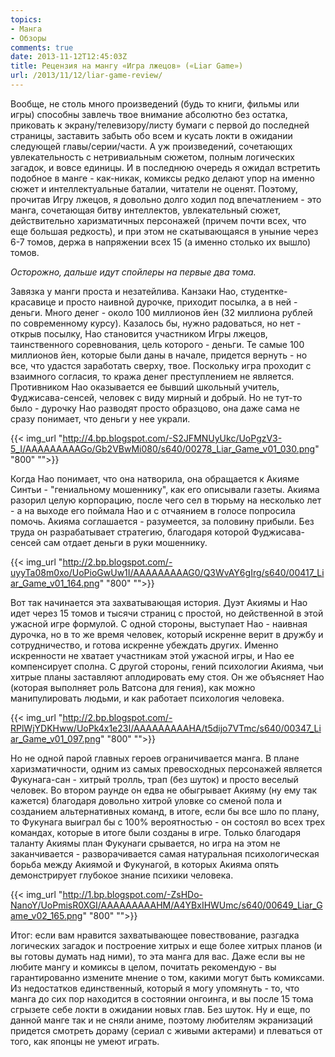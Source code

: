 ```yaml
---
topics:
- Манга
- Обзоры
comments: true
date: 2013-11-12T12:45:03Z
title: Рецензия на мангу «Игра лжецов» («Liar Game»)
url: /2013/11/12/liar-game-review/
---
```


Вообще, не столь много произведений (будь то книги, фильмы или игры) способны завлечь твое внимание абсолютно без остатка, приковать к экрану/телевизору/листу бумаги с первой до последней страницы, заставить забыть обо всем и кусать локти в ожидании следующей главы/серии/части. А уж произведений, сочетающих увлекательность с нетривиальным сюжетом, полным логических загадок, и вовсе единицы. И в последнюю очередь я ожидал встретить подобное в манге - как-никак, комиксы редко делают упор на именно сюжет и интеллектуальные баталии, читатели не оценят. Поэтому, прочитав Игру лжецов, я довольно долго ходил под впечатлением - это манга, сочетающая битву интеллектов, увлекательный сюжет, действительно харизматичных персонажей (причем почти всех, что еще большая редкость), и при этом не скатывающаяся в уныние через 6-7 томов, держа в напряжении всех 15 (а именно столько их вышло) томов.

*Осторожно, дальше идут спойлеры на первые два тома.*

<!--more-->

Завязка у манги проста и незатейлива. Канзаки Нао, студентке-красавице и просто наивной дурочке, приходит посылка, а в ней - деньги. Много денег - около 100 миллионов йен (32 миллиона рублей по современному курсу). Казалось бы, нужно радоваться, но нет - открыв посылку, Нао становится участником Игры лжецов, таинственного соревнования, цель которого - деньги. Те самые 100 миллионов йен, которые были даны в начале, придется вернуть - но все, что удастся заработать сверху, твое. Поскольку игра проходит с взаимного согласия, то кража денег преступлением не является. Противником Нао оказывается ее бывший школьный учитель, Фуджисава-сенсей, человек с виду мирный и добрый. Но не тут-то было - дурочку Нао разводят просто образцово, она даже сама не сразу понимает, что деньги у нее украли.

{{< img_url "http://4.bp.blogspot.com/-S2JFMNUyUkc/UoPgzV3-5_I/AAAAAAAAAGo/Gb2VBwMi080/s640/00278_Liar_Game_v01_030.png" "800" "">}}

Когда Нао понимает, что она натворила, она обращается к Акияме Синтьи - "гениальному мошеннику", как его описывали газеты. Акияма разорил целую корпорацию, после чего сел в тюрьму на несколько лет - а на выходе его поймала Нао и с отчаянием в голосе попросила помочь. Акияма соглашается - разумеется, за половину прибыли. Без труда он разрабатывает стратегию, благодаря которой Фуджисава-сенсей сам отдает деньги в руки мошеннику.

{{< img_url "http://2.bp.blogspot.com/-uyyTa08m0xo/UoPioGwUw1I/AAAAAAAAAG0/Q3WvAY6gIrg/s640/00417_Liar_Game_v01_164.png" "800" "">}}

Вот так начинается эта захватывающая история. Дуэт Акиямы и Нао идет через 15 томов и тысячи страниц с простой, но действенной в этой ужасной игре формулой. С одной стороны, выступает Нао - наивная дурочка, но в то же время человек, который искренне верит в дружбу и сотрудничество, и готова искренне убеждать других. Именно искренности не хватает участникам этой ужасной игры, и Нао ее компенсирует сполна. С другой стороны, гений психологии Акияма, чьи хитрые планы заставляют аплодировать ему стоя. Он же объясняет Нао (которая выполняет роль Ватсона для гения), как можно манипулировать людьми, и как работает психология человека.

{{< img_url "http://2.bp.blogspot.com/-RPlWjYDKHww/UoPk4x1e23I/AAAAAAAAAHA/t5dijo7VTmc/s640/00347_Liar_Game_v01_097.png" "800" "">}}

Но не одной парой главных героев ограничивается манга. В плане харизматичности,  одним из самых превосходных персонажей является Фукунага-сан - хитрый тролль, трап (без шуток) и просто веселый человек. Во втором раунде он едва не обыгрывает Акияму (ну ему так кажется) благодаря довольно хитрой уловке со сменой пола и созданием альтернативных команд, в итоге, если бы все шло по плану, то Фукунага выиграл бы с 100% вероятностью - он состоял во всех трех командах, которые в итоге были созданы в игре. Только благодаря таланту Акиямы план Фукунаги срывается, но игра на этом не заканчивается - разворачивается самая натуральная психологическая борьба между Акиямой и Фукунагой, в которых Акияма опять демонстрирует глубокое знание психики человека.

{{< img_url "http://1.bp.blogspot.com/-ZsHDo-NanoY/UoPmisR0XGI/AAAAAAAAAHM/A4YBxIHWUmc/s640/00649_Liar_Game_v02_165.png" "800" "">}}

Итог: если вам нравится захватывающее повествование, разгадка логических загадок и построение хитрых и еще более хитрых планов (и вы готовы думать над ними), то эта манга для вас. Даже если вы не любите мангу и комиксы в целом, почитать рекомендую - вы гарантированно измените мнение о том, какими могут быть комиксами. Из недостатков единственный, который я могу упомянуть - то, что манга до сих пор находится в состоянии онгоинга, и вы после 15 тома сгрызете себе локти в ожидании новых глав. Без шуток. Ну и еще, по данной манге так и не сняли аниме, поэтому любителям экранизаций придется смотреть дораму (сериал с живыми актерами) и плеваться от того, как японцы не умеют играть.
